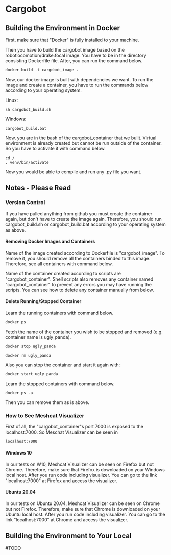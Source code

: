 # Cargobot

## Building the Environment in Docker

First, make sure that "Docker" is fully installed to your machine.

Then you have to build the cargobot image based on the robotlocomotion/drake:focal image. You have to be in the directory consisting Dockerfile file. After, you can run the command below.

```
docker build -t cargobot_image .
```

Now, our docker image is built with dependencies we want. To run the image and create a container, you have to run the commands below according to your operating system.

Linux:

```
sh cargobot_build.sh
```

Windows:

```
cargobot_build.bat
```

Now, you are in the bash of the cargobot_container that we built. Virtual environment is already created but cannot be run outside of the container. So you have to activate it with command below.

```
cd /
. venv/bin/activate
```

Now you would be able to compile and run any .py file you want.

## Notes - Please Read

### Version Control

If you have pulled anything from github you must create the container again, but don't have to create the image again. Therefore, you should run cargobot_build.sh or cargobot_build.bat according to your operating system as above.

#### Removing Docker Images and Containers

Name of the image created according to Dockerfile is "cargobot_image". To remove it, you should remove all the containers binded to this image. Therefore, see all containers with command below.

Name of the container created according to scripts are "cargobot_container". Shell scripts also removes any container named "cargobot_container" to prevent any errors you may have running the scripts. You can see how to delete any container manually from below.

#### Delete Running/Stopped Container

Learn the running containers with command below.
```
docker ps
```
Fetch the name of the container you wish to be stopped and removed (e.g. container name is ugly_panda).

```
docker stop ugly_panda

docker rm ugly_panda
```

Also you can stop the container and start it again with: 

```
docker start ugly_panda
```

Learn the stopped containers with command below.

```
docker ps -a
```

Then you can remove them as is above.


### How to See Meshcat Visualizer

First of all, the "cargobot_container"s port 7000 is exposed to the localhost:7000. So Meschat Visualizer can be seen in 

```
localhost:7000
```

#### Windows 10

In our tests on W10, Meshcat Visualizer can be seen on Firefox but not Chrome. Therefore, make sure that Firefox is downloaded on your Windows local host. After you run code including visualizer. You can go to the link "localhost:7000" at Firefox and access the visualizer.

#### Ubuntu 20.04

In our tests on Ubuntu 20.04, Meshcat Visualizer can be seen on Chrome but not Firefox. Therefore, make sure that Chrome is downloaded on your Ubuntu local host. After you run code including visualizer. You can go to the link "localhost:7000" at Chrome and access the visualizer.

## Building the Environment to Your Local

#TODO
